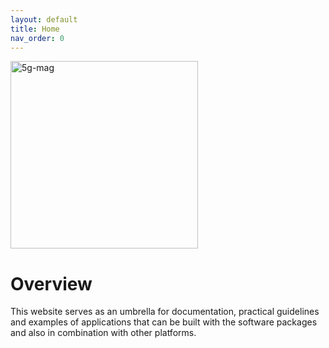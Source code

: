 ```yaml
---
layout: default
title: Home
nav_order: 0
---
```


<img src="{{site.baseurl}}/assets/images/5g-mag-reference-tools.webp" alt="5g-mag" style="width:300px">

# Overview

This website serves as an umbrella for documentation, practical guidelines and examples of applications that can be
built with the software packages and also in combination with other platforms.

